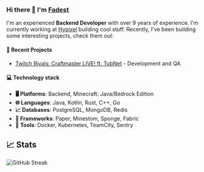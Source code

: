 ### Hi there 👋 I'm [Fadest](https://github.com/Fadest)

I'm an experienced **Backend Developer** with over 9 years of experience. I'm currently working
at [Hypixel](https://hypixel.net)
building cool stuff. Recently, I've been building some interesting projects, check them out:

#### 📁 Recent Projects

- [Twitch Rivals: Craftmaster LIVE! ft. TubNet](https://www.nonameideas.com/portfolio/craftmaster) - Development and QA

#### 💻 Technology stack

- **🖥️ Platforms**: Backend, Minecraft: Java/Bedrock Edition
- **🌐 Languages**:️ Java, Kotlin, Rust, C++, Go
- **📈 Databases**: PostgreSQL, MongoDB, Redis
- **📔 Frameworks**: Paper, Minestom, Sponge, Fabric
- **🔧 Tools**: Docker, Kubernetes, TeamCity, Sentry


## 📈 Stats

![GitHub Streak](http://github-readme-streak-stats.herokuapp.com?user=Fadest&theme=dark&background=000000)
